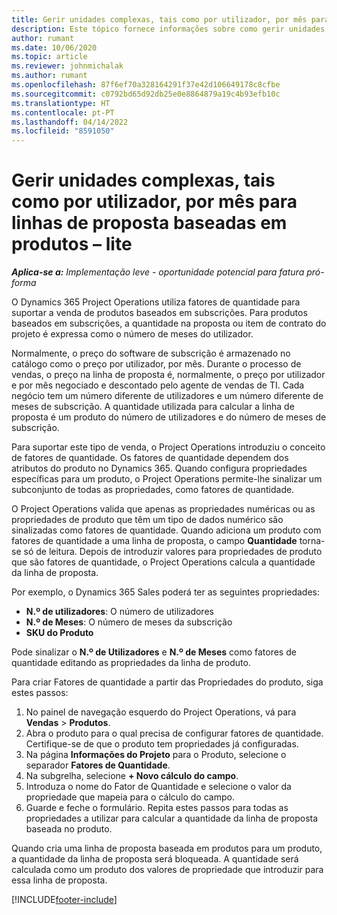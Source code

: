 ```yaml
---
title: Gerir unidades complexas, tais como por utilizador, por mês para linhas de proposta baseadas em produtos – lite
description: Este tópico fornece informações sobre como gerir unidades complexas para linhas de proposta baseadas em produtos.
author: rumant
ms.date: 10/06/2020
ms.topic: article
ms.reviewer: johnmichalak
ms.author: rumant
ms.openlocfilehash: 87f6ef70a328164291f37e42d106649178c8cfbe
ms.sourcegitcommit: c0792bd65d92db25e0e8864879a19c4b93efb10c
ms.translationtype: HT
ms.contentlocale: pt-PT
ms.lasthandoff: 04/14/2022
ms.locfileid: "8591050"
---
```

# <a name="managing-complex-units-such-as-per-user-per-month-for-product-based-quote-lines---lite"></a>Gerir unidades complexas, tais como por utilizador, por mês para linhas de proposta baseadas em produtos – lite

_**Aplica-se a:** Implementação leve - oportunidade potencial para fatura pró-forma_

O Dynamics 365 Project Operations utiliza fatores de quantidade para suportar a venda de produtos baseados em subscrições. Para produtos baseados em subscrições, a quantidade na proposta ou item de contrato do projeto é expressa como o número de meses do utilizador.

Normalmente, o preço do software de subscrição é armazenado no catálogo como o preço por utilizador, por mês. Durante o processo de vendas, o preço na linha de proposta é, normalmente, o preço por utilizador e por mês negociado e descontado pelo agente de vendas de TI. Cada negócio tem um número diferente de utilizadores e um número diferente de meses de subscrição. A quantidade utilizada para calcular a linha de proposta é um produto do número de utilizadores e do número de meses de subscrição.

Para suportar este tipo de venda, o Project Operations introduziu o conceito de fatores de quantidade. Os fatores de quantidade dependem dos atributos do produto no Dynamics 365. Quando configura propriedades específicas para um produto, o Project Operations permite-lhe sinalizar um subconjunto de todas as propriedades, como fatores de quantidade.

O Project Operations valida que apenas as propriedades numéricas ou as propriedades de produto que têm um tipo de dados numérico são sinalizadas como fatores de quantidade. Quando adiciona um produto com fatores de quantidade a uma linha de proposta, o campo **Quantidade** torna-se só de leitura. Depois de introduzir valores para propriedades de produto que são fatores de quantidade, o Project Operations calcula a quantidade da linha de proposta.

Por exemplo, o Dynamics 365 Sales poderá ter as seguintes propriedades:

- **N.º de utilizadores**: O número de utilizadores
- **N.º de Meses**: O número de meses da subscrição
- **SKU do Produto**

Pode sinalizar o **N.º de Utilizadores** e **N.º de Meses** como fatores de quantidade editando as propriedades da linha de produto.

Para criar Fatores de quantidade a partir das Propriedades do produto, siga estes passos:

1. No painel de navegação esquerdo do Project Operations, vá para **Vendas** > **Produtos**.
2. Abra o produto para o qual precisa de configurar fatores de quantidade. Certifique-se de que o produto tem propriedades já configuradas.
3. Na página **Informações do Projeto** para o Produto, selecione o separador **Fatores de Quantidade**.
4. Na subgrelha, selecione **+ Novo cálculo do campo**.
5. Introduza o nome do Fator de Quantidade e selecione o valor da propriedade que mapeia para o cálculo do campo.
6. Guarde e feche o formulário. Repita estes passos para todas as propriedades a utilizar para calcular a quantidade da linha de proposta baseada no produto.

Quando cria uma linha de proposta baseada em produtos para um produto, a quantidade da linha de proposta será bloqueada. A quantidade será calculada como um produto dos valores de propriedade que introduzir para essa linha de proposta.


[!INCLUDE[footer-include](../../includes/footer-banner.md)]
